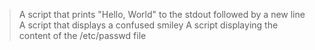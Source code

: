 > A script that prints "Hello, World" to the stdout followed by a new line
> A script that displays a confused smiley
> A script displaying the content of the /etc/passwd file